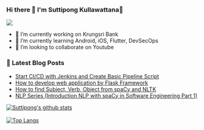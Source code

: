### Hi there 👋 I'm Suttipong Kullawattana👋

![](https://komarev.com/ghpvc/?username=suttipongk)

- 🔭 I’m currently working on Krungsri Bank
- 🌱 I’m currently learning Android, iOS, Flutter, DevSecOps
- 👯 I’m looking to collaborate on Youtube

### 📕 Latest Blog Posts
- [Start CI/CD with Jenkins and Create Basic Pipeline Script](https://suttipong-kull.medium.com/start-ci-cd-with-jenkins-and-create-basic-pipeline-script-95228c6a3813)
- [How to develop web application by Flask Framework](https://suttipong-kull.medium.com/how-to-develop-web-application-by-flask-framework-f5505ca921b0)
- [How to find Subject, Verb, Object from spaCy and NLTK](https://suttipong-kull.medium.com/how-to-find-subject-verb-object-from-spacy-and-nltk-dd5ede37823a)
- [NLP Series (Introduction NLP with spaCy in Software Engineering Part 1)](https://suttipong-kull.medium.com/introduction-nlp-in-software-engineering-88ff3cd5ca86)

[![Suttipong's github stats](https://github-readme-stats.vercel.app/api?username=suttipongk&count_private=true&theme=cobalt&show_icons=true)](https://github.com/suttipongk)
</br>
</br>
[![Top Langs](https://github-readme-stats.vercel.app/api/top-langs/?username=suttipongk&layout=compact&theme=cobalt)](https://github.com/suttipongk/)
